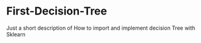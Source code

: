 # First-Decision-Tree
Just a short description of How to import and implement decision Tree with Sklearn 
